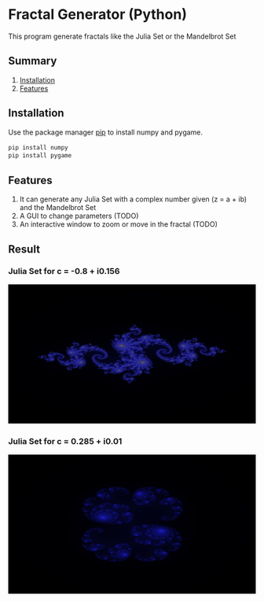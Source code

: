 # Fractal Generator (Python)

This program generate fractals like the Julia Set or the Mandelbrot Set

## Summary

1. [Installation](#installation)
2. [Features](#features)

## Installation

Use the package manager [pip](https://pip.pypa.io/en/stable/) to install numpy and pygame.

```bash
pip install numpy
pip install pygame
```

## Features

1. It can generate any Julia Set with a complex number given (z = a + ib) and the Mandelbrot Set
2. A GUI to change parameters (TODO)
3. An interactive window to zoom or move in the fractal  (TODO)

## Result
### Julia Set for c = -0.8 + i0.156

![Julia Set for c = -0.8 + i0.156](pic/juliatwo.png)

### Julia Set for c = 0.285 + i0.01

![Julia Set for c = 0.285 + i0.01](pic/juliaone.png)

